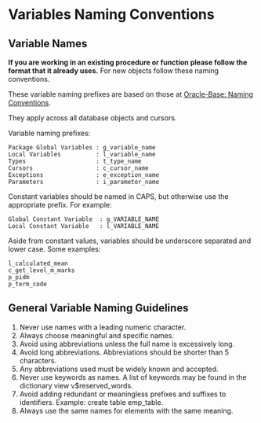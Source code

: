 # Variables Naming Conventions

## Variable Names

**If you are working in an existing procedure or function please follow the format that it already uses.** For new objects follow these naming conventions.

These variable naming prefixes are based on those at [Oracle-Base: Naming Conventions](https://oracle-base.com/articles/misc/naming-conventions).

They apply across all database objects and cursors.

Variable naming prefixes:

  ```
  Package Global Variables : g_variable_name
  Local Variables          : l_variable_name
  Types                    : t_type_name
  Cursors                  : c_cursor_name
  Exceptions               : e_exception_name
  Parameters               : i_parameter_name
  ```

Constant variables should be named in CAPS, but otherwise use the appropriate prefix. For example:

```
Global Constant Variable  : g_VARIABLE_NAME
Local Constant Variable   : l_VARIABLE_NAME
```
Aside from constant values, variables should be underscore separated and lower case. Some examples:

```
l_calculated_mean
c_get_level_m_marks
p_pidm
p_term_code
```

## General Variable Naming Guidelines

1. Never use names with a leading numeric character.
3. Always choose meaningful and specific names.
4. Avoid using abbreviations unless the full name is excessively long.
5. Avoid long abbreviations. Abbreviations should be shorter than 5 characters.
6. Any abbreviations used must be widely known and accepted.
7. Never use keywords as names. A list of keywords may be found in the dictionary view v$reserved_words.
8. Avoid adding redundant or meaningless prefixes and suffixes to identifiers. Example: create table emp_table.
9. Always use the same names for elements with the same meaning.